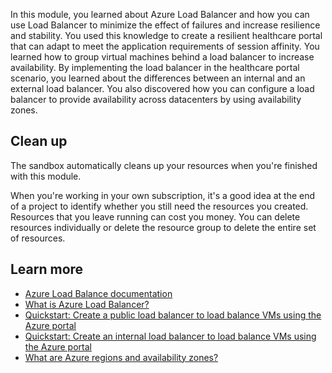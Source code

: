 In this module, you learned about Azure Load Balancer and how you can use Load Balancer to minimize the effect of failures and increase resilience and stability. You used this knowledge to create a resilient healthcare portal that can adapt to meet the application requirements of session affinity. You learned how to group virtual machines behind a load balancer to increase availability. By implementing the load balancer in the healthcare portal scenario, you learned about the differences between an internal and an external load balancer. You also discovered how you can configure a load balancer to provide availability across datacenters by using availability zones.

## Clean up

The sandbox automatically cleans up your resources when you're finished with this module.

When you're working in your own subscription, it's a good idea at the end of a project to identify whether you still need the resources you created. Resources that you leave running can cost you money. You can delete resources individually or delete the resource group to delete the entire set of resources.

## Learn more

- [Azure Load Balance documentation](https://learn.microsoft.com/en-us/azure/load-balancer/)
- [What is Azure Load Balancer?](https://learn.microsoft.com/en-us/azure/load-balancer/load-balancer-overview)
- [Quickstart: Create a public load balancer to load balance VMs using the Azure portal](https://learn.microsoft.com/en-us/azure/load-balancer/quickstart-load-balancer-standard-public-portal)
- [Quickstart: Create an internal load balancer to load balance VMs using the Azure portal](https://learn.microsoft.com/en-us/azure/load-balancer/quickstart-load-balancer-standard-internal-portal)
- [What are Azure regions and availability zones?](https://learn.microsoft.com/en-us/azure/reliability/availability-zones-overview#services-support-by-region)
